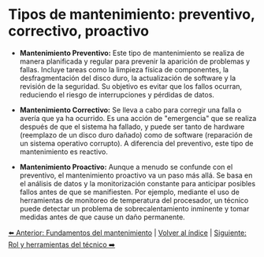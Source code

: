 # Tipos de mantenimiento: preventivo, correctivo, proactivo
- **Mantenimiento Preventivo:** Este tipo de mantenimiento se realiza de manera planificada y regular para prevenir la aparición de problemas y fallas. Incluye tareas como la limpieza física de componentes, la desfragmentación del disco duro, la actualización de software y la revisión de la seguridad. Su objetivo es evitar que los fallos ocurran, reduciendo el riesgo de interrupciones y pérdidas de datos.

- **Mantenimiento Correctivo:** Se lleva a cabo para corregir una falla o avería que ya ha ocurrido. Es una acción de "emergencia" que se realiza después de que el sistema ha fallado, y puede ser tanto de hardware (reemplazo de un disco duro dañado) como de software (reparación de un sistema operativo corrupto). A diferencia del preventivo, este tipo de mantenimiento es reactivo.

- **Mantenimiento Proactivo:** Aunque a menudo se confunde con el preventivo, el mantenimiento proactivo va un paso más allá. Se basa en el análisis de datos y la monitorización constante para anticipar posibles fallos antes de que se manifiesten. Por ejemplo, mediante el uso de herramientas de monitoreo de temperatura del procesador, un técnico puede detectar un problema de sobrecalentamiento inminente y tomar medidas antes de que cause un daño permanente.


[⬅️ Anterior: Fundamentos del mantenimiento](FundamentosMantenimiento.md) | [Volver al índice](../TablaDeContenidos.md) | [Siguiente: Rol y herramientas del técnico ➡️](RolYHerramientas.md)